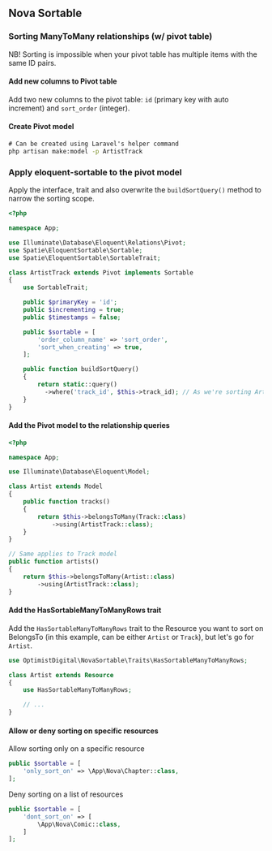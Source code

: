 ## Nova Sortable

### Sorting ManyToMany relationships (w/ pivot table)

NB! Sorting is impossible when your pivot table has multiple items with the same ID pairs.

#### Add new columns to Pivot table

Add two new columns to the pivot table: `id` (primary key with auto increment) and `sort_order` (integer).

#### Create Pivot model

```cmd
# Can be created using Laravel's helper command
php artisan make:model -p ArtistTrack
```

### Apply eloquent-sortable to the pivot model

Apply the interface, trait and also overwrite the `buildSortQuery()` method to narrow the sorting scope.

```php
<?php

namespace App;

use Illuminate\Database\Eloquent\Relations\Pivot;
use Spatie\EloquentSortable\Sortable;
use Spatie\EloquentSortable\SortableTrait;

class ArtistTrack extends Pivot implements Sortable
{
    use SortableTrait;

    public $primaryKey = 'id';
    public $incrementing = true;
    public $timestamps = false;

    public $sortable = [
        'order_column_name' => 'sort_order',
        'sort_when_creating' => true,
    ];

    public function buildSortQuery()
    {
        return static::query()
          ->where('track_id', $this->track_id); // As we're sorting Artists belonging to a Track, we're setting this to filter using track_id
    }
}
```

#### Add the Pivot model to the relationship queries

```php
<?php

namespace App;

use Illuminate\Database\Eloquent\Model;

class Artist extends Model
{
    public function tracks()
    {
        return $this->belongsToMany(Track::class)
            ->using(ArtistTrack::class);
    }
}
```

```php
// Same applies to Track model
public function artists()
{
    return $this->belongsToMany(Artist::class)
        ->using(ArtistTrack::class);
}
```

#### Add the HasSortableManyToManyRows trait

Add the `HasSortableManyToManyRows` trait to the Resource you want to sort on BelongsTo (in this example, can be either `Artist` or `Track`), but let's go for `Artist`.

```php
use OptimistDigital\NovaSortable\Traits\HasSortableManyToManyRows;

class Artist extends Resource
{
    use HasSortableManyToManyRows;

    // ...
}
```

#### Allow or deny sorting on specific resources

Allow sorting only on a specific resource

```php
public $sortable = [
    'only_sort_on' => \App\Nova\Chapter::class,
];
```

Deny sorting on a list of resources

```php
public $sortable = [
    'dont_sort_on' => [
        \App\Nova\Comic::class,
    ]
];
```
